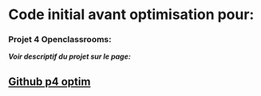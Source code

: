 # Code initial avant optimisation pour:

### Projet 4 Openclassrooms:

***Voir descriptif du projet sur le page:***
## [Github p4 optim](https://github.com/Sandrine-a/sandrinealphonse_p4_initial)
